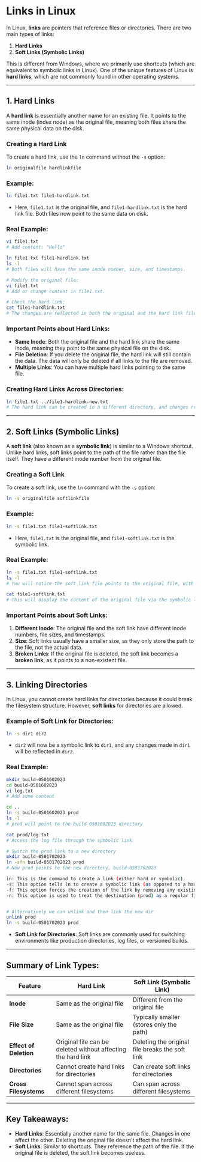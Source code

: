 
# Links in Linux

In Linux, **links** are pointers that reference files or directories. There are two main types of links:
1. **Hard Links**
2. **Soft Links (Symbolic Links)**

This is different from Windows, where we primarily use shortcuts (which are equivalent to symbolic links in Linux). One of the unique features of Linux is **hard links**, which are not commonly found in other operating systems.

---

## 1. Hard Links

A **hard link** is essentially another name for an existing file. It points to the same inode (index node) as the original file, meaning both files share the same physical data on the disk.

### **Creating a Hard Link**
To create a hard link, use the `ln` command without the `-s` option:
```bash
ln originalfile hardlinkfile
```

### **Example**:
```bash
ln file1.txt file1-hardlink.txt
```
- Here, `file1.txt` is the original file, and `file1-hardlink.txt` is the hard link file. Both files now point to the same data on disk.

### **Real Example**:
```bash
vi file1.txt
# Add content: "Hello"

ln file1.txt file1-hardlink.txt
ls -l
# Both files will have the same inode number, size, and timestamps.

# Modify the original file:
vi file1.txt
# Add or change content in file1.txt.

# Check the hard link:
cat file1-hardlink.txt
# The changes are reflected in both the original and the hard link file.
```

### **Important Points about Hard Links**:
- **Same Inode**: Both the original file and the hard link share the same inode, meaning they point to the same physical file on the disk.
- **File Deletion**: If you delete the original file, the hard link will still contain the data. The data will only be deleted if all links to the file are removed.
- **Multiple Links**: You can have multiple hard links pointing to the same file.

### **Creating Hard Links Across Directories**:
```bash
ln file1.txt ../file1-hardlink-new.txt
# The hard link can be created in a different directory, and changes reflect across both.
```

---

## 2. Soft Links (Symbolic Links)

A **soft link** (also known as a **symbolic link**) is similar to a Windows shortcut. Unlike hard links, soft links point to the path of the file rather than the file itself. They have a different inode number from the original file.

### **Creating a Soft Link**
To create a soft link, use the `ln` command with the `-s` option:
```bash
ln -s originalfile softlinkfile
```

### **Example**:
```bash
ln -s file1.txt file1-softlink.txt
```
- Here, `file1.txt` is the original file, and `file1-softlink.txt` is the symbolic link.

### **Real Example**:
```bash
ln -s file1.txt file1-softlink.txt
ls -l
# You will notice the soft link file points to the original file, with a different inode number.

cat file1-softlink.txt
# This will display the content of the original file via the symbolic link.
```

### **Important Points about Soft Links**:
1. **Different Inode**: The original file and the soft link have different inode numbers, file sizes, and timestamps.
2. **Size**: Soft links usually have a smaller size, as they only store the path to the file, not the actual data.
3. **Broken Links**: If the original file is deleted, the soft link becomes a **broken link**, as it points to a non-existent file.

---

## 3. Linking Directories

In Linux, you cannot create hard links for directories because it could break the filesystem structure. However, **soft links** for directories are allowed.

### **Example of Soft Link for Directories**:
```bash
ln -s dir1 dir2
```
- `dir2` will now be a symbolic link to `dir1`, and any changes made in `dir1` will be reflected in `dir2`.

### **Real Example**:
```bash
mkdir build-0501602023
cd build-0501602023
vi log.txt
# Add some content

cd ..
ln -s build-0501602023 prod
ls -l
# prod will point to the build-0501602023 directory

cat prod/log.txt
# Access the log file through the symbolic link

# Switch the prod link to a new directory
mkdir build-0501702023
ln -sfn build-0501702023 prod
# Now prod points to the new directory, build-0501702023

ln: This is the command to create a link (either hard or symbolic).
-s: This option tells ln to create a symbolic link (as opposed to a hard link).
-f: This option forces the creation of the link by removing any existing destination file or symbolic link named prod. If prod already exists, it will be replaced by the new symbolic link.
-n: This option is used to treat the destination (prod) as a regular file, even if it is a symbolic link. This is useful when you are replacing an existing symbolic link with a new one.


# Alternatively we can unlink and then link the new dir
unlink prod
ln -s build-0501702023 prod
```

- **Soft Link for Directories**: Soft links are commonly used for switching environments like production directories, log files, or versioned builds.

---

## Summary of Link Types:

| **Feature**            | **Hard Link**                             | **Soft Link (Symbolic Link)**                     |
|------------------------|-------------------------------------------|--------------------------------------------------|
| **Inode**              | Same as the original file                 | Different from the original file                 |
| **File Size**          | Same as the original file                 | Typically smaller (stores only the path)         |
| **Effect of Deletion** | Original file can be deleted without affecting the hard link | Deleting the original file breaks the soft link |
| **Directories**        | Cannot create hard links for directories  | Can create soft links for directories            |
| **Cross Filesystems**  | Cannot span across different filesystems  | Can span across different filesystems            |

---

## Key Takeaways:
- **Hard Links**: Essentially another name for the same file. Changes in one affect the other. Deleting the original file doesn't affect the hard link.
- **Soft Links**: Similar to shortcuts. They reference the path of the file. If the original file is deleted, the soft link becomes useless.

